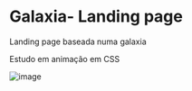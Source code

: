# Galaxia- Landing page

Landing page baseada numa galaxia

Estudo em animação em CSS

![image](https://user-images.githubusercontent.com/79378960/174689817-93d49c73-9b0e-40a0-8667-13f4dae5defa.png)




